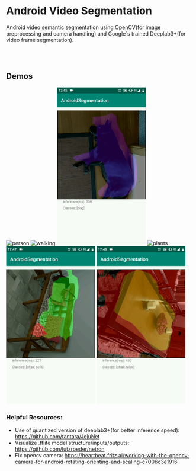 # Android Video Segmentation
Android video semantic segmentation using OpenCV(for image preprocessing and camera handling) and Google´s trained Deeplab3+(for video frame segmentation).

<br></br>
## Demos
<span>
    <img src="Demos/person.gif" alt="person" width="240" height="426">
    <img src="Demos/walking.gif" alt="walking" width="240" height="426">
    <img src="Demos/dog.gif" alt="dog" width="240" height="426">
    <img src="Demos/plants.gif" alt="plants" width="240" height="426">
    <img src="Demos/sofa.gif" alt="sofa" width="240" height="426">
    <img src="Demos/table_chairs.gif" alt="table_chairs" width="240" height="426">
</span>





### Helpful Resources:
* Use of quantized version of deeplab3+(for better inference speed): https://github.com/tantara/JejuNet
* Visualize .tflite model structure/inputs/outputs: https://github.com/lutzroeder/netron
* Fix opencv camera: https://heartbeat.fritz.ai/working-with-the-opencv-camera-for-android-rotating-orienting-and-scaling-c7006c3e1916

